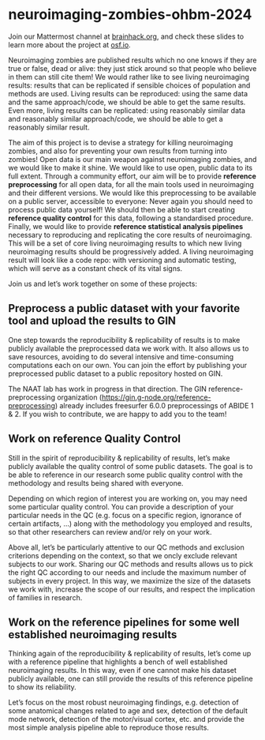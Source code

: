 # neuroimaging-zombies-ohbm-2024
Join our Mattermost channel at [brainhack.org](https://mattermost.brainhack.org/brainhack/channels/neuroimaging-zombies), and check these slides to learn more about the project at [osf.io](https://osf.io/fvqn7/).

Neuroimaging zombies are published results which no one knows if they are  true or false, dead or alive: they  just stick around so that people who believe in them can still cite them! We would rather like to see living neuroimaging results: results that can be replicated if sensible choices of population and methods are used. Living results can be reproduced: using the same data and the same approach/code, we should be able to get the same results. Even more, living results can be replicated: using reasonably similar data and reasonably similar approach/code, we should be able to get a reasonably similar result.

The aim of this project is to devise a strategy for killing neuroimaging zombies, and also for preventing your own results from turning into zombies!
Open data is our main weapon against neuroimaging zombies, and we would like to make it shine. We would like to use open, public data to its full extent. Through a community effort, our aim will be to provide **reference preprocessing** for all open data, for all the main tools used in neuroimaging and their different versions. We would like this preprocessing to be available on a public server, accessible to everyone: Never again you should need to process public data yourself! We should then be able to start creating **reference quality control** for this data, following a standardised procedure. Finally, we would like to provide **reference statistical analysis pipelines** necessary to reproducing and replicating the core results of neuroimaging. This will be a set of core living neuroimaging results to which new living neuroimaging results should be progressively added. A living neuroimaging result will look like a code repo: with versioning and automatic testing, which will serve as a constant check of its vital signs.

Join us and let’s work together on some of these projects:

## Preprocess a public dataset with your favorite tool and upload the results to GIN

One step towards the reproducibility & replicability of results is to make publicly available the preprocessed data we work with. It also allows us to save resources, avoiding to do several intensive and time-consuming computations each on our own. You can join the effort by publishing your preprocessed public dataset to a public repository hosted on GIN.

The NAAT lab has work in progress in that direction. The GIN reference-preprocessing organization (https://gin.g-node.org/reference-preprocessing) already includes freesurfer 6.0.0 preprocessings of ABIDE 1 & 2. If you wish to contribute, we are happy to add you to the team!

## Work on reference Quality Control

Still in the spirit of reproducibility & replicability of results, let’s make publicly available the quality control of some public datasets. The goal is to be able to reference in our research some public quality control with the methodology and results being shared with everyone.

Depending on which region of interest you are working on, you may need some particular quality control. You can provide a description of your particular needs in the QC (e.g. focus on a specific region, ignorance of certain artifacts, …) along with the methodology you employed and results, so that other researchers can review and/or rely on your work.

Above all, let’s be particularly attentive to our QC methods and exclusion criterions depending on the context, so that we oncly exclude relevant subjects to our work. Sharing our QC methods and results allows us to pick the right QC according to our needs and include the maximum number of subjects in every project. In this way, we maximize the size of the datasets we work with, increase the scope of our results, and respect the implication of families in research.

## Work on the reference pipelines for some well established neuroimaging results

Thinking again of the reproducibility & replicability of results, let’s come up with a reference pipeline that highlights a bench of well established neuroimaging results. In this way, even if one cannot make his dataset publicly available, one can still provide the results of this reference pipeline to show its reliability.

Let’s focus on the most robust neuroimaging findings, e.g. detection of some anatomical changes related to age and sex, detection of the default mode network, detection of the motor/visual cortex, etc. and provide the most simple analysis pipeline able to reproduce those results.
